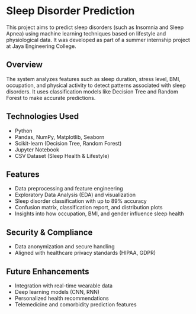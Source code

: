 # Sleep Disorder Prediction

This project aims to predict sleep disorders (such as Insomnia and Sleep Apnea) using machine learning techniques based on lifestyle and physiological data. It was developed as part of a summer internship project at Jaya Engineering College.

## Overview

The system analyzes features such as sleep duration, stress level, BMI, occupation, and physical activity to detect patterns associated with sleep disorders. It uses classification models like Decision Tree and Random Forest to make accurate predictions.

## Technologies Used

- Python
- Pandas, NumPy, Matplotlib, Seaborn
- Scikit-learn (Decision Tree, Random Forest)
- Jupyter Notebook
- CSV Dataset (Sleep Health & Lifestyle)

## Features

- Data preprocessing and feature engineering
- Exploratory Data Analysis (EDA) and visualization
- Sleep disorder classification with up to 89% accuracy
- Confusion matrix, classification report, and distribution plots
- Insights into how occupation, BMI, and gender influence sleep health

## Security & Compliance

- Data anonymization and secure handling
- Aligned with healthcare privacy standards (HIPAA, GDPR)

## Future Enhancements

- Integration with real-time wearable data
- Deep learning models (CNN, RNN)
- Personalized health recommendations
- Telemedicine and comorbidity prediction features
